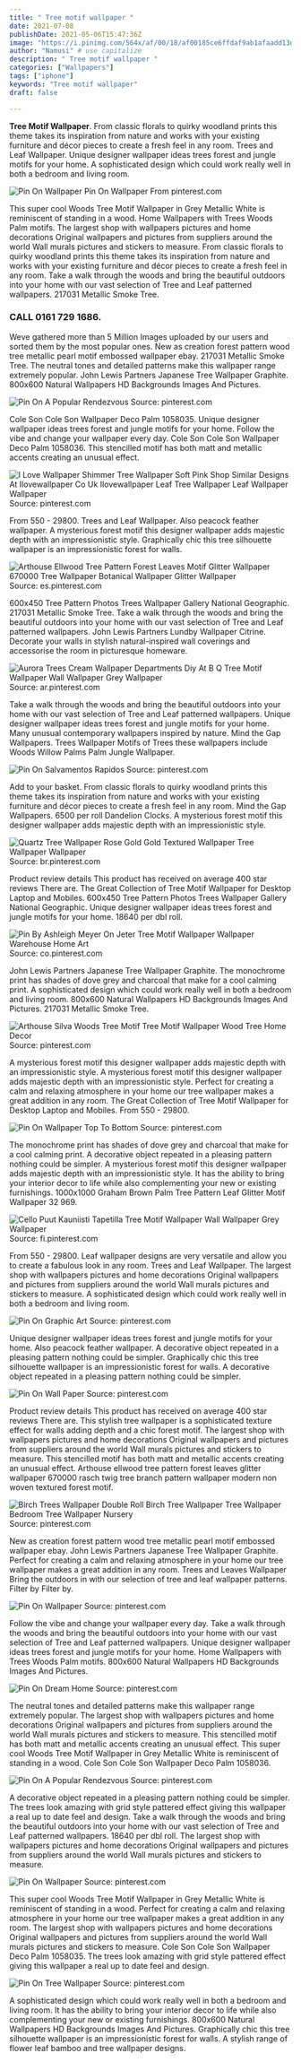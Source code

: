 ```yaml
---
title: " Tree motif wallpaper "
date: 2021-07-08
publishDate: 2021-05-06T15:47:36Z
image: "https://i.pinimg.com/564x/af/00/18/af00185ce6ffdaf9ab1afaadd13d370c.jpg"
author: "Namusi" # use capitalize
description: " Tree motif wallpaper "
categories: ["Wallpapers"]
tags: ["iphone"]
keywords: "Tree motif wallpaper"
draft: false

---
```



**Tree Motif Wallpaper**. From classic florals to quirky woodland prints this theme takes its inspiration from nature and works with your existing furniture and décor pieces to create a fresh feel in any room. Trees and Leaf Wallpaper. Unique designer wallpaper ideas trees forest and jungle motifs for your home. A sophisticated design which could work really well in both a bedroom and living room.

![Pin On Wallpaper](https://i.pinimg.com/originals/00/f7/e3/00f7e300ea09147885d6d584f64f39b0.webp "Pin On Wallpaper")
Pin On Wallpaper From pinterest.com


This super cool Woods Tree Motif Wallpaper in Grey Metallic White is reminiscent of standing in a wood. Home Wallpapers with Trees Woods Palm motifs. The largest shop with wallpapers pictures and home decorations Original wallpapers and pictures from suppliers around the world Wall murals pictures and stickers to measure. From classic florals to quirky woodland prints this theme takes its inspiration from nature and works with your existing furniture and décor pieces to create a fresh feel in any room. Take a walk through the woods and bring the beautiful outdoors into your home with our vast selection of Tree and Leaf patterned wallpapers. 217031 Metallic Smoke Tree.

### CALL 0161 729 1686.

Weve gathered more than 5 Million Images uploaded by our users and sorted them by the most popular ones. New as creation forest pattern wood tree metallic pearl motif embossed wallpaper ebay. 217031 Metallic Smoke Tree. The neutral tones and detailed patterns make this wallpaper range extremely popular. John Lewis Partners Japanese Tree Wallpaper Graphite. 800x600 Natural Wallpapers HD Backgrounds Images And Pictures.


![Pin On A Popular Rendezvous](https://i.pinimg.com/564x/af/9d/68/af9d6896d68918fc59111048bc6a6d84.jpg "Pin On A Popular Rendezvous")
Source: pinterest.com

Cole Son Cole Son Wallpaper Deco Palm 1058035. Unique designer wallpaper ideas trees forest and jungle motifs for your home. Follow the vibe and change your wallpaper every day. Cole Son Cole Son Wallpaper Deco Palm 1058036. This stencilled motif has both matt and metallic accents creating an unusual effect.

![I Love Wallpaper Shimmer Tree Wallpaper Soft Pink Shop Similar Designs At Ilovewallpaper Co Uk Ilovewallpaper Leaf Tree Wallpaper Leaf Wallpaper Wallpaper](https://i.pinimg.com/564x/cc/c0/71/ccc071a6c8870e3f83b64b70030ef96a.jpg "I Love Wallpaper Shimmer Tree Wallpaper Soft Pink Shop Similar Designs At Ilovewallpaper Co Uk Ilovewallpaper Leaf Tree Wallpaper Leaf Wallpaper Wallpaper")
Source: pinterest.com

From 550 - 29800. Trees and Leaf Wallpaper. Also peacock feather wallpaper. A mysterious forest motif this designer wallpaper adds majestic depth with an impressionistic style. Graphically chic this tree silhouette wallpaper is an impressionistic forest for walls.

![Arthouse Ellwood Tree Pattern Forest Leaves Motif Glitter Wallpaper 670000 Tree Wallpaper Botanical Wallpaper Glitter Wallpaper](https://i.pinimg.com/originals/88/93/5c/88935cd1a298f0d4059cd34aa6e40335.jpg "Arthouse Ellwood Tree Pattern Forest Leaves Motif Glitter Wallpaper 670000 Tree Wallpaper Botanical Wallpaper Glitter Wallpaper")
Source: es.pinterest.com

600x450 Tree Pattern Photos Trees Wallpaper Gallery National Geographic. 217031 Metallic Smoke Tree. Take a walk through the woods and bring the beautiful outdoors into your home with our vast selection of Tree and Leaf patterned wallpapers. John Lewis Partners Lundby Wallpaper Citrine. Decorate your walls in stylish natural-inspired wall coverings and accessorise the room in picturesque homeware.

![Aurora Trees Cream Wallpaper Departments Diy At B Q Tree Motif Wallpaper Wall Wallpaper Grey Wallpaper](https://i.pinimg.com/originals/24/df/dd/24dfdda8a6468aaaa69e17fd74db1d69.jpg "Aurora Trees Cream Wallpaper Departments Diy At B Q Tree Motif Wallpaper Wall Wallpaper Grey Wallpaper")
Source: ar.pinterest.com

Take a walk through the woods and bring the beautiful outdoors into your home with our vast selection of Tree and Leaf patterned wallpapers. Unique designer wallpaper ideas trees forest and jungle motifs for your home. Many unusual contemporary wallpapers inspired by nature. Mind the Gap Wallpapers. Trees Wallpaper Motifs of Trees these wallpapers include Woods Willow Palms Palm Jungle Wallpaper.

![Pin On Salvamentos Rapidos](https://i.pinimg.com/474x/bd/9a/f9/bd9af9da088c8a3b2b5d8c05fef861cf.jpg "Pin On Salvamentos Rapidos")
Source: pinterest.com

Add to your basket. From classic florals to quirky woodland prints this theme takes its inspiration from nature and works with your existing furniture and décor pieces to create a fresh feel in any room. Mind the Gap Wallpapers. 6500 per roll Dandelion Clocks. A mysterious forest motif this designer wallpaper adds majestic depth with an impressionistic style.

![Quartz Tree Wallpaper Rose Gold Gold Textured Wallpaper Tree Wallpaper Wallpaper](https://i.pinimg.com/564x/1f/36/b8/1f36b8e555656fee676b6b83ecf18805.jpg "Quartz Tree Wallpaper Rose Gold Gold Textured Wallpaper Tree Wallpaper Wallpaper")
Source: br.pinterest.com

Product review details This product has received on average 400 star reviews There are. The Great Collection of Tree Motif Wallpaper for Desktop Laptop and Mobiles. 600x450 Tree Pattern Photos Trees Wallpaper Gallery National Geographic. Unique designer wallpaper ideas trees forest and jungle motifs for your home. 18640 per dbl roll.

![Pin By Ashleigh Meyer On Jeter Tree Motif Wallpaper Wallpaper Warehouse Home Art](https://i.pinimg.com/736x/99/68/88/996888ab19364e87891fbd5d4073caa0.jpg "Pin By Ashleigh Meyer On Jeter Tree Motif Wallpaper Wallpaper Warehouse Home Art")
Source: co.pinterest.com

John Lewis Partners Japanese Tree Wallpaper Graphite. The monochrome print has shades of dove grey and charcoal that make for a cool calming print. A sophisticated design which could work really well in both a bedroom and living room. 800x600 Natural Wallpapers HD Backgrounds Images And Pictures. 217031 Metallic Smoke Tree.

![Arthouse Silva Woods Tree Motif Tree Motif Wallpaper Wood Tree Home Decor](https://i.pinimg.com/originals/e2/8f/39/e28f394cc7f955641b8be5f9d1ee4e93.png "Arthouse Silva Woods Tree Motif Tree Motif Wallpaper Wood Tree Home Decor")
Source: pinterest.com

A mysterious forest motif this designer wallpaper adds majestic depth with an impressionistic style. A mysterious forest motif this designer wallpaper adds majestic depth with an impressionistic style. Perfect for creating a calm and relaxing atmosphere in your home our tree wallpaper makes a great addition in any room. The Great Collection of Tree Motif Wallpaper for Desktop Laptop and Mobiles. From 550 - 29800.

![Pin On Wallpaper Top To Bottom](https://i.pinimg.com/originals/4e/2f/ad/4e2fad8aeca1cfd1ee12af7d0eefe473.jpg "Pin On Wallpaper Top To Bottom")
Source: pinterest.com

The monochrome print has shades of dove grey and charcoal that make for a cool calming print. A decorative object repeated in a pleasing pattern nothing could be simpler. A mysterious forest motif this designer wallpaper adds majestic depth with an impressionistic style. It has the ability to bring your interior decor to life while also complementing your new or existing furnishings. 1000x1000 Graham Brown Palm Tree Pattern Leaf Glitter Motif Wallpaper 32 969.

![Cello Puut Kauniisti Tapetilla Tree Motif Wallpaper Wall Wallpaper Grey Wallpaper](https://i.pinimg.com/originals/7a/f5/ab/7af5ab6c0e468faff693f0bfda8a78d3.jpg "Cello Puut Kauniisti Tapetilla Tree Motif Wallpaper Wall Wallpaper Grey Wallpaper")
Source: fi.pinterest.com

From 550 - 29800. Leaf wallpaper designs are very versatile and allow you to create a fabulous look in any room. Trees and Leaf Wallpaper. The largest shop with wallpapers pictures and home decorations Original wallpapers and pictures from suppliers around the world Wall murals pictures and stickers to measure. A sophisticated design which could work really well in both a bedroom and living room.

![Pin On Graphic Art](https://i.pinimg.com/originals/d5/60/1d/d5601d3297af4259c32c947feecd07b8.jpg "Pin On Graphic Art")
Source: pinterest.com

Unique designer wallpaper ideas trees forest and jungle motifs for your home. Also peacock feather wallpaper. A decorative object repeated in a pleasing pattern nothing could be simpler. Graphically chic this tree silhouette wallpaper is an impressionistic forest for walls. A decorative object repeated in a pleasing pattern nothing could be simpler.

![Pin On Wall Paper](https://i.pinimg.com/originals/1d/12/8d/1d128d066232b2921aceadd6e69f3a23.jpg "Pin On Wall Paper")
Source: pinterest.com

Product review details This product has received on average 400 star reviews There are. This stylish tree wallpaper is a sophisticated texture effect for walls adding depth and a chic forest motif. The largest shop with wallpapers pictures and home decorations Original wallpapers and pictures from suppliers around the world Wall murals pictures and stickers to measure. This stencilled motif has both matt and metallic accents creating an unusual effect. Arthouse ellwood tree pattern forest leaves glitter wallpaper 670000 rasch twig tree branch pattern wallpaper modern non woven textured forest motif.

![Birch Trees Wallpaper Double Roll Birch Tree Wallpaper Tree Wallpaper Bedroom Tree Wallpaper Nursery](https://i.pinimg.com/originals/7d/73/25/7d7325d47699423af33b6f18c89fdad9.jpg "Birch Trees Wallpaper Double Roll Birch Tree Wallpaper Tree Wallpaper Bedroom Tree Wallpaper Nursery")
Source: pinterest.com

New as creation forest pattern wood tree metallic pearl motif embossed wallpaper ebay. John Lewis Partners Japanese Tree Wallpaper Graphite. Perfect for creating a calm and relaxing atmosphere in your home our tree wallpaper makes a great addition in any room. Trees and Leaves Wallpaper Bring the outdoors in with our selection of tree and leaf wallpaper patterns. Filter by Filter by.

![Pin On Wallpaper](https://i.pinimg.com/originals/00/f7/e3/00f7e300ea09147885d6d584f64f39b0.webp "Pin On Wallpaper")
Source: pinterest.com

Follow the vibe and change your wallpaper every day. Take a walk through the woods and bring the beautiful outdoors into your home with our vast selection of Tree and Leaf patterned wallpapers. Unique designer wallpaper ideas trees forest and jungle motifs for your home. Home Wallpapers with Trees Woods Palm motifs. 800x600 Natural Wallpapers HD Backgrounds Images And Pictures.

![Pin On Dream Home](https://i.pinimg.com/originals/f8/3c/b7/f83cb7af92f85f844db9b0cc284cdf9c.gif "Pin On Dream Home")
Source: pinterest.com

The neutral tones and detailed patterns make this wallpaper range extremely popular. The largest shop with wallpapers pictures and home decorations Original wallpapers and pictures from suppliers around the world Wall murals pictures and stickers to measure. This stencilled motif has both matt and metallic accents creating an unusual effect. This super cool Woods Tree Motif Wallpaper in Grey Metallic White is reminiscent of standing in a wood. Cole Son Cole Son Wallpaper Deco Palm 1058036.

![Pin On A Popular Rendezvous](https://i.pinimg.com/564x/61/2c/30/612c301b46a32939ee78cd76044dbf6c.jpg "Pin On A Popular Rendezvous")
Source: pinterest.com

A decorative object repeated in a pleasing pattern nothing could be simpler. The trees look amazing with grid style pattered effect giving this wallpaper a real up to date feel and design. Take a walk through the woods and bring the beautiful outdoors into your home with our vast selection of Tree and Leaf patterned wallpapers. 18640 per dbl roll. The largest shop with wallpapers pictures and home decorations Original wallpapers and pictures from suppliers around the world Wall murals pictures and stickers to measure.

![Pin On Wallpaper](https://i.pinimg.com/originals/d9/14/a9/d914a9262d72ff07935f844b33d48a1a.jpg "Pin On Wallpaper")
Source: pinterest.com

This super cool Woods Tree Motif Wallpaper in Grey Metallic White is reminiscent of standing in a wood. Perfect for creating a calm and relaxing atmosphere in your home our tree wallpaper makes a great addition in any room. The largest shop with wallpapers pictures and home decorations Original wallpapers and pictures from suppliers around the world Wall murals pictures and stickers to measure. Cole Son Cole Son Wallpaper Deco Palm 1058035. The trees look amazing with grid style pattered effect giving this wallpaper a real up to date feel and design.

![Pin On Tree Wallpaper](https://i.pinimg.com/564x/af/00/18/af00185ce6ffdaf9ab1afaadd13d370c.jpg "Pin On Tree Wallpaper")
Source: pinterest.com

A sophisticated design which could work really well in both a bedroom and living room. It has the ability to bring your interior decor to life while also complementing your new or existing furnishings. 800x600 Natural Wallpapers HD Backgrounds Images And Pictures. Graphically chic this tree silhouette wallpaper is an impressionistic forest for walls. A stylish range of flower leaf bamboo and tree wallpaper designs.

